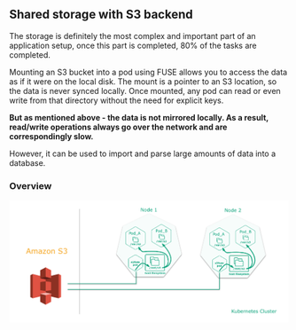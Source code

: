 ## Shared storage with S3 backend
The storage is definitely the most complex and important part of an application setup, once this part is 
completed, 80% of the tasks are completed.

Mounting an S3 bucket into a pod using FUSE allows you to access the data as if it were on the local disk. The 
mount is a pointer to an S3 location, so the data is never synced locally. Once mounted, any pod can read or even write
from that directory without the need for explicit keys.

**But as mentioned above - the data is not mirrored locally. As a result, read/write operations always go over the 
network and are correspondingly slow.**

However, it can be used to import and parse large amounts of data into a database.

### Overview

![s3-mount](./images/s3-mount.png)